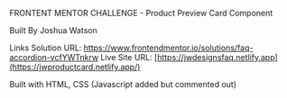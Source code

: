 FRONTENT MENTOR CHALLENGE - Product Preview Card Component

Built By
Joshua Watson

Links
Solution URL: https://www.frontendmentor.io/solutions/faq-accordion-vcfYWTnkrw
Live Site URL: [https://jwdesignsfaq.netlify.app](https://jwproductcard.netlify.app/)

Built with
HTML, CSS (Javascript added but commented out)
